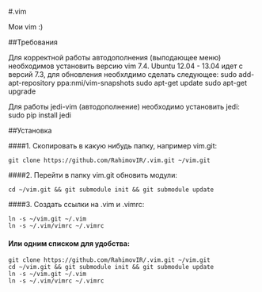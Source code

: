 #.vim

Мои vim :)

##Требования

Для корректной работы автодополнения (выподающее меню) 
необходимов установить версию vim 7.4.
Ubuntu 12.04 - 13.04 идет с версий 7.3, для обновления 
необхлдимо сделать следующее:
    sudo add-apt-repository ppa:nmi/vim-snapshots
    sudo apt-get update
    sudo apt-get upgrade

Для работы jedi-vim (автодополнение) необходимо установить
jedi:
    sudo pip install jedi

##Установка

####1. Скопировать в какую нибудь папку, например vim.git:

    git clone https://github.com/RahimovIR/.vim.git ~/vim.git

####2. Перейти в папку vim.git обновить модули:

    cd ~/vim.git && git submodule init && git submodule update

####3. Создать ссылки на .vim и .vimrc:

    ln -s ~/vim.git ~/.vim
    ln -s ~/.vim/vimrc ~/.vimrc

#### Или одним списком для удобства:

    git clone https://github.com/RahimovIR/.vim.git ~/vim.git
    cd ~/vim.git && git submodule init && git submodule update
    ln -s ~/vim.git ~/.vim
    ln -s ~/.vim/vimrc ~/.vimrc
